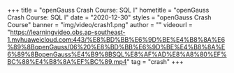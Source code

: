 +++
    title = "openGauss Crash Course: SQL I"
    hometitle = "openGauss Crash Course: SQL I"
    date = "2020-12-30"
    styles = "openGauss Crash Course"
    banner = "img/video/crash1.png"
    author = ""
    videourl = "https://learningvideo.obs.ap-southeast-1.myhuaweicloud.com:443/%E8%BD%BB%E6%9D%BE%E4%B8%8A%E6%89%8BopenGauss/06%20%E8%BD%BB%E6%9D%BE%E4%B8%8A%E6%89%8BopenGauss%E4%B9%8BSQL%E8%AF%AD%E8%A8%80%EF%BC%88%E4%B8%8A%EF%BC%89.mp4"
    tag = "crash"
+++